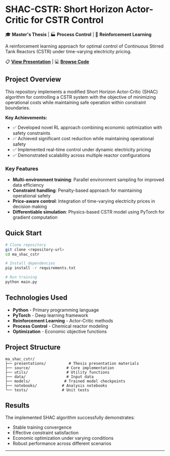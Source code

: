 # SHAC-CSTR: Short Horizon Actor-Critic for CSTR Control 

🎓 **Master's Thesis** | 🏭 **Process Control** | 🤖 **Reinforcement Learning**

A reinforcement learning approach for optimal control of Continuous Stirred Tank Reactors (CSTR) under time-varying electricity pricing.

📋 **[View Presentation](presentations/)** | 💻 **[Browse Code](source/)**

## Project Overview

This repository implements a modified Short Horizon Actor-Critic (SHAC) algorithm for controlling a CSTR system with the objective of minimizing operational costs while maintaining safe operation within constraint boundaries.

**Key Achievements:**
- ✅ Developed novel RL approach combining economic optimization with safety constraints
- ✅ Achieved significant cost reduction while maintaining operational safety
- ✅ Implemented real-time control under dynamic electricity pricing
- ✅ Demonstrated scalability across multiple reactor configurations

### Key Features

- **Multi-environment training**: Parallel environment sampling for improved data efficiency
- **Constraint handling**: Penalty-based approach for maintaining operational safety
- **Price-aware control**: Integration of time-varying electricity prices in decision making
- **Differentiable simulation**: Physics-based CSTR model using PyTorch for gradient computation

## Quick Start

```bash
# Clone repository
git clone <repository-url>
cd ma_shac_cstr

# Install dependencies
pip install -r requirements.txt

# Run training
python main.py
```

## Technologies Used

- **Python** - Primary programming language
- **PyTorch** - Deep learning framework
- **Reinforcement Learning** - Actor-Critic methods
- **Process Control** - Chemical reactor modeling
- **Optimization** - Economic objective functions

## Project Structure

```
ma_shac_cstr/
├── presentations/          # Thesis presentation materials
├── source/                # Core implementation
├── utils/                 # Utility functions
├── data/                  # Input data
├── models/               # Trained model checkpoints
├── notebooks/           # Analysis notebooks
└── tests/               # Unit tests
```

## Results

The implemented SHAC algorithm successfully demonstrates:
- Stable training convergence
- Effective constraint satisfaction
- Economic optimization under varying conditions
- Robust performance across different scenarios

---
